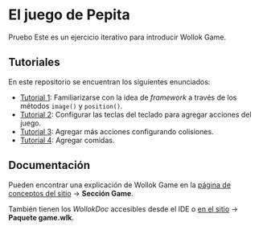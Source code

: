 # El juego de Pepita
Pruebo
Este es un ejercicio iterativo para introducir Wollok Game. 

## Tutoriales
En este repositorio se encuentran los siguientes enunciados:
- [Tutorial 1](/enunciados/tutorial1.md): Familiarizarse con la idea de _framework_ a través de los métodos `image()` y `position()`.
- [Tutorial 2](/enunciados/tutorial2.md): Configurar las teclas del teclado para agregar acciones del juego.
- [Tutorial 3](/enunciados/tutorial3.md): Agregar más acciones configurando colisiones.
- [Tutorial 4](/enunciados/tutorial4.md): Agregar comidas.

## Documentación
Pueden encontrar una explicación de Wollok Game en la [página de conceptos del sitio](https://www.wollok.org/documentacion/conceptos/) -> **Sección Game**.

También tienen los _WollokDoc_ accesibles desde el IDE o [en el sitio](https://www.wollok.org/documentacion/wollokdoc/) -> **Paquete game.wlk**.
